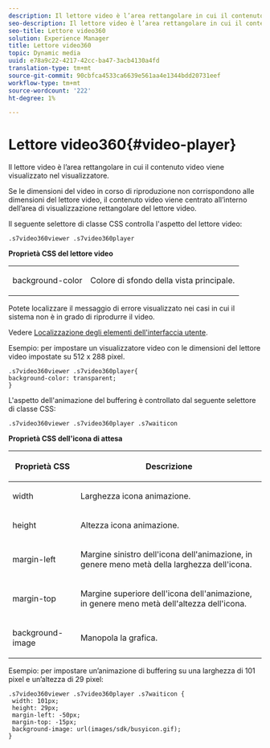 ```yaml
---
description: Il lettore video è l’area rettangolare in cui il contenuto video viene visualizzato nel visualizzatore.
seo-description: Il lettore video è l’area rettangolare in cui il contenuto video viene visualizzato nel visualizzatore.
seo-title: Lettore video360
solution: Experience Manager
title: Lettore video360
topic: Dynamic media
uuid: e78a9c22-4217-42cc-ba47-3acb4130a4fd
translation-type: tm+mt
source-git-commit: 90cbfca4533ca6639e561aa4e1344bdd20731eef
workflow-type: tm+mt
source-wordcount: '222'
ht-degree: 1%

---
```



# Lettore video360{#video-player}

Il lettore video è l’area rettangolare in cui il contenuto video viene visualizzato nel visualizzatore.

<!--<a id="section_061E550C1C1D4DB2BD663A898895B38C"></a>-->

Se le dimensioni del video in corso di riproduzione non corrispondono alle dimensioni del lettore video, il contenuto video viene centrato all’interno dell’area di visualizzazione rettangolare del lettore video.

Il seguente selettore di classe CSS controlla l&#39;aspetto del lettore video:

```
.s7video360viewer .s7video360player
```

**Proprietà CSS del lettore video**

<table id="table_C48C56E696304C9BAFEE71BA9EA9A174"> 
 <tbody> 
  <tr> 
   <td colname="col1"> <p> <span class="codeph"> background-color  </span> </p> </td> 
   <td colname="col2"> <p>Colore di sfondo della vista principale. </p> </td> 
  </tr> 
 </tbody> 
</table>

Potete localizzare il messaggio di errore visualizzato nei casi in cui il sistema non è in grado di riprodurre il video.

Vedere [Localizzazione degli elementi dell&#39;interfaccia utente](../../../c-html5-aem-asset-viewers/c-html5-aem-video360/c-html5-aem-video360-localization.md#concept-16262b8096474d6c9c018c3e99110dd1).

Esempio: per impostare un visualizzatore video con le dimensioni del lettore video impostate su 512 x 288 pixel.

```
.s7video360viewer .s7video360player{ 
background-color: transparent; 
}
```

<!--<a id="section_5B82913FF3C44B7B8187969CB15E9560"></a>-->

L&#39;aspetto dell&#39;animazione del buffering è controllato dal seguente selettore di classe CSS:

```
.s7video360viewer .s7video360player .s7waiticon
```

**Proprietà CSS dell&#39;icona di attesa**

<table id="table_8DB41A0FF2A746F78B763564C4F3EBE0"> 
 <thead> 
  <tr> 
   <th colname="col1" class="entry"> <p>Proprietà CSS </p> </th> 
   <th colname="col2" class="entry"> <p>Descrizione </p> </th> 
  </tr> 
 </thead>
 <tbody> 
  <tr> 
   <td colname="col1"> <p> <span class="codeph"> width </span> </p> </td> 
   <td colname="col2"> <p> Larghezza icona animazione. </p> </td> 
  </tr> 
  <tr> 
   <td colname="col1"> <p> <span class="codeph"> height </span> </p> </td> 
   <td colname="col2"> <p> Altezza icona animazione. </p> </td> 
  </tr> 
  <tr> 
   <td colname="col1"> <p> <span class="codeph"> margin-left  </span> </p> </td> 
   <td colname="col2"> <p> Margine sinistro dell'icona dell'animazione, in genere meno metà della larghezza dell'icona. </p> </td> 
  </tr> 
  <tr> 
   <td colname="col1"> <p> <span class="codeph"> margin-top  </span> </p> </td> 
   <td colname="col2"> <p> Margine superiore dell'icona dell'animazione, in genere meno metà dell'altezza dell'icona. </p> </td> 
  </tr> 
  <tr> 
   <td colname="col1"> <p> <span class="codeph"> background-image  </span> </p> </td> 
   <td colname="col2"> <p> Manopola la grafica. </p> </td> 
  </tr> 
 </tbody> 
</table>

Esempio: per impostare un’animazione di buffering su una larghezza di 101 pixel e un’altezza di 29 pixel:

```
.s7video360viewer .s7video360player .s7waiticon { 
 width: 101px; 
 height: 29px; 
 margin-left: -50px; 
 margin-top: -15px; 
 background-image: url(images/sdk/busyicon.gif); 
}
```


